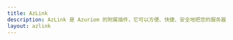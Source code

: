 ```yaml
---
title: AzLink
description: AzLink 是 Azuriom 的附属插件，它可以方便、快捷、安全地把您的服务器与您的 Azuriom 站点连接在一起。
layout: azlink
---
```

